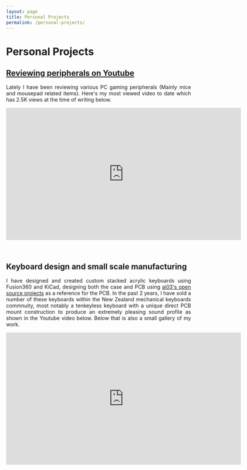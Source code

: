 ```yaml
---
layout: page
title: Personal Projects
permalink: /personal-projects/
---
```


<h1>Personal Projects</h1>
<div style="text-justify: auto; text-align: justify;">
  <h2>
    <a href="https://www.youtube.com/channel/UCapkDcgqY7QIblepOf2B-dQ">Reviewing peripherals on Youtube</a>
  </h2>
  <p>
    Lately I have been reviewing various PC gaming peripherals (Mainly mice and mousepad related items). Here's
    my most viewed video to date which has 2.5K views at the time of writing below.
  </p>
  <iframe width="640" height="360" src="https://www.youtube.com/embed/6_KqJ_hb2X4?si=KWDbaCF_owGYf5qt"
    title="YouTube video player" frameborder="0"
    allow="accelerometer; autoplay; clipboard-write; encrypted-media; gyroscope; picture-in-picture; web-share"
    allowfullscreen>
  </iframe>
</div>
<div style="padding-top:30px; text-justify: auto; text-align: justify;">
  <h2>Keyboard design and small scale manufacturing</h2>
  <p>
    I have designed and created custom stacked acrylic keyboards using Fusion360 and KiCad, designing both
    the
    case and PCB using <a href="https://github.com/ai03-2725/KBD8X-MKII-PCB">ai03's open source projects</a>
    as a reference for the PCB. In the past 2 years, I have sold a number of these keyboards within the New
    Zealand
    mechanical keyboards commnuity, most notably a tenkeyless keyboard with a unique direct PCB mount
    construction to produce an extremely pleasing sound profile as shown in the Youtube video below. Below
    that is also a small gallery of my work.
  </p>
  <iframe width="640" height="360" src="https://www.youtube.com/embed/gmRR2S6DIYk?si=cnW0KuOtrVSQlv74"
    title="YouTube video player" frameborder="0"
    allow="accelerometer; autoplay; clipboard-write; encrypted-media; gyroscope; picture-in-picture; web-share"
    allowfullscreen>
  </iframe>
  <script src="https://cdn.jsdelivr.net/npm/publicalbum@latest/embed-ui.min.js" async></script>
  <div class="pa-carousel-widget" style="width:640px; height:360px; display:none;"
    data-link="https://photos.app.goo.gl/zAVvqoGq7REnSEzs5" data-title="Keyboard Designs"
    data-description="24 new items added to shared album">
    <object
      data="https://lh3.googleusercontent.com/pw/ADCreHfTiHgGpI36e_dkL_9hbdtJt3fpYGIUYM7-qXG4wIB_KFe8wesjNwIK_qW3qVdg9uSaN2yEbdCcWa8FhzvlDuMQQM-HMVuxB6tmTq402lsrg1mgCauN=w1920-h1080"></object>
    <object
      data="https://lh3.googleusercontent.com/pw/ADCreHfZBGWHnujfBuaabe0pz9I9vQbUWMHUOO08g82eGWhc4lMDkHLeiHpiIonKMC_JJQh0xw0JhZdtB6fAfZAs9QOOuhA6Cs4z_jzIt6SuBG2VRQquQkxg=w1920-h1080"></object>
    <object
      data="https://lh3.googleusercontent.com/pw/ADCreHcPJxiI9CMC19m7VlEHh8p-Sr4gVgO7UW21EpK3rHvgzYLcij68FbL22Of02FGMACg5NxHzN7yCU27JbnbvgFByBxVA_OGAPIR6QCOHJ2MNn2TOgGG9=w1920-h1080"></object>
    <object
      data="https://lh3.googleusercontent.com/pw/ADCreHc6rgmOHVpFIy8GXPOAoup86FevJuAo2z5xLYaMRRuwRqY5_bawxAgQzqzLeqO6yJeoCJmksRK6UyIgc7ss0XOAv7MteDpzvPHrdNi5kydCvimwrBlP=w1920-h1080"></object>
    <object
      data="https://lh3.googleusercontent.com/pw/ADCreHdMvXXKpcVBELxeT04pL3ty4PiJNlOn6TWhXbSRA57h_uQ1Ke4NNKYy6vJd6MeMJCowIbmk0ANuexAMje1ieCTJVt5Cfjyl0kd7dCu7MSRjS5HXAULK=w1920-h1080"></object>
    <object
      data="https://lh3.googleusercontent.com/pw/ADCreHeZGwAlfrHsuv4XAmSfsZTWDdi-wrSeZkZ2qpJBUh02pnfa7mO4CY_EhLbT0lrbJAP-oNY7W6YnyIztp0cM-dzqchQPF6dL8SDHyX0m0A8UpMxVGjw3=w1920-h1080"></object>
    <object
      data="https://lh3.googleusercontent.com/pw/ADCreHfwtl1_tGKH1jEwzsol7Tmrb2ETdesH0LQO6PjVcvJVoQB2I_3BmABBZwa66vSqdcwY2YpQVicMWfa7gfQqO5LzeZafj6Vj1g6O6npqzTS93Bu49KkN=w1920-h1080"></object>
    <object
      data="https://lh3.googleusercontent.com/pw/ADCreHe9nziT-77AFAOeIbOfpFh2RhtxMBory0MtMtPj9xe8WDQpEE-BL3tant4w3MdB7bBkbsjO8uSTu-MemXchK08kRm4xTDJB6URTcCbvHTPE189PWVoL=w1920-h1080"></object>
    <object
      data="https://lh3.googleusercontent.com/pw/ADCreHclAI2Hn94hjc2NrSuLaimmjAbrm9IjzyUMryxXAG7pGVTWlwPQ87BNDttu13WFl2htPTrm9AE-kozyOyUaVRrUa3kKw27KtFqV7ZRWupn9pVxpdDgG=w1920-h1080"></object>
    <object
      data="https://lh3.googleusercontent.com/pw/ADCreHdd8ozP-IzsfQr24-F-KOiqLgnGG-0h8gkvwrnRl9j3DJMBkcxC__yHJtwFOE5WedTBs8V6p0epOqhafYSmpQufC4atfvvCQXg9ArMY-8v95OjvUhPg=w1920-h1080"></object>
    <object
      data="https://lh3.googleusercontent.com/pw/ADCreHd4ackXrK3WqumTwjACdqe1_Rl8zvEE41yNN0Qk74UaO8q59B74fnFwN7IsrHaSzXOjcH-RbLwFNxTOkMUBq09BJdT_P3CIXMLanHcy7fCOhynfyyo5=w1920-h1080"></object>
    <object
      data="https://lh3.googleusercontent.com/pw/ADCreHeBMST3Z2RhcYYWWnc9uiJ1q44ytNgieVcLbG9PVM1ret1ExjJeOLLpR7lLlJJwEZslcZNfKfY0LD9X1wHByc0QkQViDBPVW1WXsPl9sQ4vwlqhQF1L=w1920-h1080"></object>
    <object
      data="https://lh3.googleusercontent.com/pw/ADCreHcq_6_YGylwzmQB-bevhQvYwk35LqQvcTg6NZ3TYJGO7ctft0wc8fGeTB1E183TuKYYcoxn57tfWgnW11w0lhqVn4HgjzSZyKwefRuh0CMl2aDlb-X0=w1920-h1080"></object>
    <object
      data="https://lh3.googleusercontent.com/pw/ADCreHd8LT3KQBW7c_AAVpyhFGX4Wu1ARZE-AD5zp_zvqp0P0FYIlRvq3y8_GGtPfHdkELnLfRT3yQAUFedjrPSe6bZUMN-dDwQj6IGtil7hUrxn3xjV1Z8G=w1920-h1080"></object>
    <object
      data="https://lh3.googleusercontent.com/pw/ADCreHdf_6C1t2hPiDkMK59SNDcKyHb8BReZw8KCkgQ9hfIhzIJ6tpYQLVlkfRq2eLKFqEVQ1TaGAF-v0u03iQSwYJEaKF_3J6NmFTfzvLdV5MFHUyvYZwxr=w1920-h1080"></object>
    <object
      data="https://lh3.googleusercontent.com/pw/ADCreHeZSbjxpzWEeYs-ByfaNPLDvbgpHbXxxIdgb2jta_OhDS00oSrJl8IRVlT5vKZqJkH-l2FlLnNmsL6L2t23LbqKXsYV9JDy4zopNIm8m5-GZVk4EXub=w1920-h1080"></object>
    <object
      data="https://lh3.googleusercontent.com/pw/ADCreHdAKFQ5wJMWm8evHvCvD6BB7NaTx5S7jHqeVixSjqEOjbFjp0aTm1AzqH6dwCJjqlBVbDgkoBkH40MvdKCn4ILk_9DU3kCeyihguTs1_GU_3LB8_Ykg=w1920-h1080"></object>
    <object
      data="https://lh3.googleusercontent.com/pw/ADCreHdUfQ_3Nl-ZgfxfSqhERIOyCBDrzUHS1wOGjDKlAdZgHtpAoiuzDDg3tD85dI4HFhRKbW5PExX-9ObmRJ1Bt1_rLn77qgO4dZwhYsXDwXjepDNj1Rdf=w1920-h1080"></object>
    <object
      data="https://lh3.googleusercontent.com/pw/ADCreHd7Ka-8v8WJwmEZaLmPNuwFBE2lZipJ3dDAIh8GejGlp6vkTVaVEgg1zA_qXOARroNEZ_AD_OB_X315Gqguuu6trg11XrXPiI7X23CRya2vqaPfY0XM=w1920-h1080"></object>
    <object
      data="https://lh3.googleusercontent.com/pw/ADCreHeNTOIsTtQyCK0FBQcMLRrAKeXZHZ8aNp7cXwzC_3VO7cLqBBJoI4SU48Y5CNLTODYZaai6ck10Ff1dHM5cehp3Fz418TYhnCJWXXjBoJkSm54JAOC-=w1920-h1080"></object>
    <object
      data="https://lh3.googleusercontent.com/pw/ADCreHfV-HH-LJfNrXEskphPxkKtUNEsJxurx5FbMuV5EFgD7CSSBG-8n0L29gc7bazGHU19gHj1RfKlNue8EztX8k9BLuPucQrvFY-q64APT8vfyaFMRgib=w1920-h1080"></object>
    <object
      data="https://lh3.googleusercontent.com/pw/ADCreHeJsfh-syoJtW1QjR1t5U2rD5j0JkfT99E-CSGmwY40CDnnLtBWHG5z5J7Evln8vRDSuxPfXsPjtuwMnZR_dyn3tIWzxCXfYY1AHsckVgGgBIeXFdmI=w1920-h1080"></object>
    <object
      data="https://lh3.googleusercontent.com/pw/ADCreHfahX8Xlu80nUYfqEiR-XkNdrQHSr1-A8Mhw-Sh6_lQSx5aut7zHfRbkheWdj_EzRKNiXVnCHSeFFHjMSIBQO0VWyqcv3IIp37lG89YX94iOcgf3cNX=w1920-h1080"></object>
    <object
      data="https://lh3.googleusercontent.com/pw/ADCreHcZpYBecUkh5aiV_4hn6GRdZffFhCNz1OD5HVh_GfkPyPSkDe0RfAVQO1yjzXUXOYk2YzUZoRt81OkSC5KIhE7Jz2E61IZ8V--F6Fj3ykwlk37-xB_W=w1920-h1080"></object>
  </div>
</div>